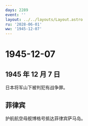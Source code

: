 ```yaml
---
days: 2289
event: ''
layout: ../../layouts/Layout.astro
ru: '2028-06-01'
ww: '1945-12-07'
---
```


# 1945-12-07

## 1945 年 12 月 7 日

日本将军山下被判犯有战争罪。

## 菲律宾

护航航空母舰博格号抵达菲律宾萨马岛。